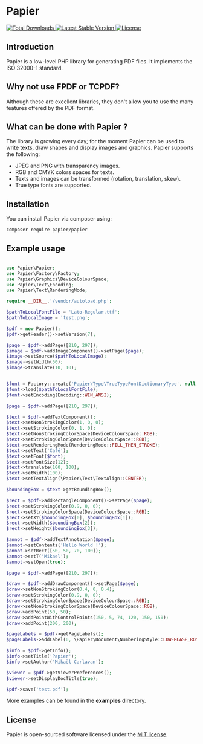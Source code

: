 # Papier
<p>
    <a href="https://packagist.org/packages/papier/papier">
        <img src="https://poser.pugx.org/papier/papier/d/total.svg" alt="Total Downloads">
    </a>
    <a href="https://packagist.org/packages/papier/papier">
        <img src="https://poser.pugx.org/papier/papier/v/stable.svg" alt="Latest Stable Version">
    </a>
    <a href="https://packagist.org/packages/papier/papier">
        <img src="https://poser.pugx.org/papier/papier/license.svg" alt="License">
    </a>
</p>

## Introduction
Papier is a low-level PHP library for generating PDF files. It implements the ISO 32000-1 standard.

## Why not use FPDF or TCPDF?
Although these are excellent libraries, they don't allow you to use the many features offered by the PDF format.

## What can be done with Papier ?
The library is growing every day; for the moment Papier can be used to write texts, draw shapes and display images and graphics. 
Papier supports the following:
- JPEG and PNG with transparency images.
- RGB and CMYK colors spaces for texts.
- Texts and images can be transformed (rotation, translation, skew).
- True type fonts are supported.

## Installation
You can install Papier via composer using:
```bash
composer require papier/papier
```

## Example usage

```php

use Papier\Papier;
use Papier\Factory\Factory;
use Papier\Graphics\DeviceColourSpace;
use Papier\Text\Encoding;
use Papier\Text\RenderingMode;

require __DIR__.'/vendor/autoload.php';

$pathToLocalFontFile = 'Lato-Regular.ttf';
$pathToLocalImage = 'test.png';

$pdf = new Papier();
$pdf->getHeader()->setVersion(7);

$page = $pdf->addPage([210, 297]);
$image = $pdf->addImageComponent()->setPage($page);
$image->setSource($pathToLocalImage);
$image->setWidth(50);
$image->translate(10, 10);


$font = Factory::create('Papier\Type\TrueTypeFontDictionaryType', null, true);
$font->load($pathToLocalFontFile);
$font->setEncoding(Encoding::WIN_ANSI);

$page = $pdf->addPage([210, 297]);

$text = $pdf->addTextComponent();
$text->setNonStrokingColor(1, 0, 0);
$text->setStrokingColor(0, 1, 0);
$text->setNonStrokingColorSpace(DeviceColourSpace::RGB);
$text->setStrokingColorSpace(DeviceColourSpace::RGB);
$text->setRenderingMode(RenderingMode::FILL_THEN_STROKE);
$text->setText('Café');
$text->setFont($font);
$text->setFontSize(12);
$text->translate(100, 100);
$text->setWidth(100);
$text->setTextAlign(\Papier\Text\TextAlign::CENTER);

$boundingBox = $text->getBoundingBox();

$rect = $pdf->addRectangleComponent()->setPage($page);
$rect->setStrokingColor(0.9, 0, 0);
$rect->setStrokingColorSpace(DeviceColourSpace::RGB);
$rect->setXY($boundingBox[0], $boundingBox[1]);
$rect->setWidth($boundingBox[2]);
$rect->setHeight($boundingBox[3]);

$annot = $pdf->addTextAnnotation($page);
$annot->setContents('Hello World !');
$annot->setRect([50, 50, 70, 100]);
$annot->setT('Mikael');
$annot->setOpen(true);

$page = $pdf->addPage([210, 297]);

$draw = $pdf->addDrawComponent()->setPage($page);
$draw->setNonStrokingColor(0.4, 0, 0.4);
$draw->setStrokingColor(0.9, 0, 0);
$draw->setStrokingColorSpace(DeviceColourSpace::RGB);
$draw->setNonStrokingColorSpace(DeviceColourSpace::RGB);
$draw->addPoint(50, 50);
$draw->addPointWithControlPoints(150, 5, 74, 120, 150, 150);
$draw->addPoint(200, 200);

$pageLabels = $pdf->getPageLabels();
$pageLabels->addLabel(0, \Papier\Document\NumberingStyle::LOWERCASE_ROMAN);

$info = $pdf->getInfo();
$info->setTitle('Papier');
$info->setAuthor('Mikaël Carlavan');

$viewer = $pdf->getViewerPreferences();
$viewer->setDisplayDocTitle(true);

$pdf->save('test.pdf');
```
More examples can be found in the <strong>examples</strong> directory.

## License
Papier is open-sourced software licensed under the [MIT license](LICENSE.md).